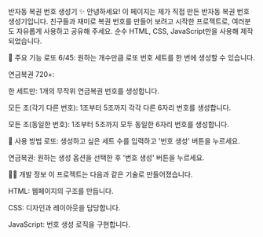 반자동 복권 번호 생성기 ✨
안녕하세요! 이 페이지는 제가 직접 만든 반자동 복권 번호 생성기입니다.
친구들과 재미로 복권 번호를 만들어 보려고 시작한 프로젝트로, 여러분도 자유롭게 사용하고 공유해 주세요.
순수 HTML, CSS, JavaScript만을 사용해 제작되었습니다.

🚀 주요 기능
로또 6/45: 원하는 개수만큼 로또 번호 세트를 한 번에 생성할 수 있습니다.

연금복권 720+:

한 세트만: 1개의 무작위 연금복권 번호를 생성합니다.

모든 조(각기 다른 번호): 1조부터 5조까지 각각 다른 6자리 번호를 생성합니다.

모든 조(동일한 번호): 1조부터 5조까지 모두 동일한 6자리 번호를 생성합니다.

🎲 사용 방법
로또: 생성하고 싶은 세트 수를 입력하고 '번호 생성' 버튼을 누르세요.

연금복권: 원하는 생성 옵션을 선택한 후 '번호 생성' 버튼을 누르세요.

👨‍💻 개발 정보
이 프로젝트는 다음과 같은 기술로 만들어졌습니다.

HTML: 웹페이지의 구조를 만듭니다.

CSS: 디자인과 레이아웃을 담당합니다.

JavaScript: 번호 생성 로직을 구현합니다.
